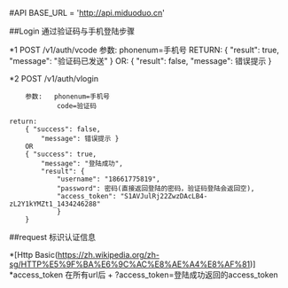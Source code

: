 
#API
BASE_URL = 'http://api.miduoduo.cn'

##Login 
通过验证码与手机登陆步骤


*1
    POST /v1/auth/vcode
        参数:    phonenum=手机号
    RETURN:
        { "result": true,
          "message": "验证码已发送" }
        OR:
        { "result": false,
          "message": 错误提示 }

*2
    POST /v1/auth/vlogin

        参数:   phonenum=手机号
                code=验证码

    return:
        { "success": false,
            "message": 错误提示 }
        OR
        { "success": true,
            "message": "登陆成功",
            "result": {
                "username": "18661775819",
                "password": 密码(直接返回登陆的密码，验证码登陆会返回空),
                "access_token": "S1AVJulRj22ZwzDAcLB4-zL2Y1kYMZt1_1434246288"
                }
        }

##request 标识认证信息

*[Http Basic(https://zh.wikipedia.org/zh-sg/HTTP%E5%9F%BA%E6%9C%AC%E8%AE%A4%E8%AF%81)]
*access_token
    在所有url后 + ?access_token=登陆成功返回的access_token




